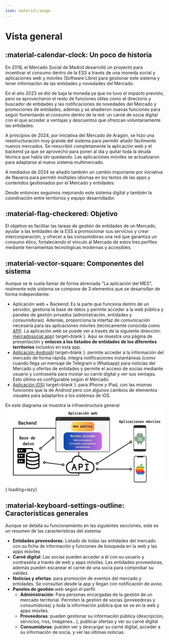 ```yaml
---
icon: material/image
---
```


# Vista general

## :material-calendar-clock: Un poco de historia

En 2018, el Mercado Social de Madrid desarrolló un proyecto para incentivar el consumo dentro de la
ESS a través de una moneda social y aplicaciones web y móviles (Software Libre) para gestionar este sistema y tener
información de las entidades y novedades del Mercado. 

En el año 2023 se dió de baja la moneda ya que no tuvo el impacto previsto, pero se aprovecharon el resto de funciones útiles
como el directorio y buscador de entidades y las notificaciones de novedades del Mercado y promociones de entidades, además
y se añadieron nuevas funciones para seguir fomentando el consumo dentro de la red: un carné de socia digital con el que
acceder a ventajas y descuentos que ofrezcan voluntariamente las entidades.

A principios de 2024, por iniciativa del Mercado de Aragón, se hizo una reestructuración muy grande del sistema para 
permitir añadir fácilmente nuevos mercados. Se reescribió completamente la aplicación web y el backend ya que se 
aprovechó para poner al día y quitar toda la deuda técnica que había ido quedando. Las aplicaciones móviles se actualizaron
para adaptarse al nuevo sistema multimercado.

A mediados de 2024 se añadió también un cambio importante por iniciativa de Navarra para permitir múltiples idiomas
en los textos de las apps y contenidos gestionados por el Mercado y entidades.

Desde entonces seguimos mejorando este sistema digital y también la coordinación entre territorios y equipo desarrollador.


## :material-flag-checkered: Objetivo 

El objetivo es facilitar las tareas de gestión de entidades de un Mercado, ayudar a las entidades de la ESS a promocionar sus servicios
y crear intercooperación, y ofrecer a las consumidoras una red que garantiza un consumo ético, fortaleciendo el vínculo 
al Mercado de estos tres perfiles mediante herramientas tecnológicas modernas y accesibles.


## :material-vector-square: Componentes del sistema

Aunque se le suela llamar de forma abreviada "La aplicación del MES", realmente este sistema se compone de 3 elementos
que se desarrollan de forma independiente:

- Aplicación web + Backend: Es la parte que funciona dentro de un servidor, gestiona la base de datos y permite acceder
a la web pública y paneles de gestión privados (administración, entidades y consumidoras). Además, proporciona la interfaz
de comunicación necesaria para las aplicaciones móviles (técnicamente conocida como [API](integraciones/api.md)).
La aplicación web se puede ver a través de la siguiente dirección: [mercadosocial.app](https://mercadosocial.app){ target=blank }.
Aqui se muestra una página de presentación y **enlaces a los listados de entidades de los diferentes territorios** incluidos en esta app.
- [Aplicación Android](https://play.google.com/store/apps/details?id=net.mercadosocial.moneda){ target=blank }: 
permite acceder a la información del mercado de forma rápida, integra notificaciones instantáneas
(como cuando llega un mensaje de Telegram o Whatsapp) para noticias del Mercado y ofertas de entidades y permite el acceso
de socias mediante usuario y contraseña para mostar su carné digital y ver sus ventajas. Esto último es configurable según 
el Mercado.
- [Aplicación iOS](https://apps.apple.com/es/app/mercado-social/id1458549528?itsct=apps_box_badge&itscg=30200){ target=blank }: 
para iPhone y iPad, con las mismas funciones que la de Android pero con algunos cambios de elementos visuales
para adaptarlos a los sistemas de iOS.

En este diagrama se muestra la infraestructura general
![Infraestructura de la app del MES](../assets/infraestructura-app-mes.jpg){ loading=lazy} 

## :material-keyboard-settings-outline: Características generales

Aunque se detalla su funcionamiento en las siguientes secciones, este es un resumen de las características del sistema:

- **Entidades proveedoras**: Listado de todas las entidades del mercado con su ficha de información y funciones de búsqueda 
en la web y las apps móviles
- **Carné digital**: Las socias pueden acceder a él con su usuario y contraseña a través de web y apps móviles. Las entidades
proveedoras, además pueden escanear el carné de una socia para comprobar su validez.
- **Noticias y ofertas**: para promoción de eventos del mercado y entidades. Se consultan desde la app y llegan con notificación de aviso.
- **Paneles de gestión** web según el perfil:
    - **Administración**: Para personas encargadas de la gestión de un mercado territorial. Permiten la gestión de socias
    (proveedoras y consumidoras) y toda la información pública que se ve en la web y apps móviles.
    - **Proveedoras**: pueden gestionar su información pública (descripción, servicios, rrss, imágenes...), publicar ofertas y 
    ver su carné digital
    - **Consumidoras**: pueden ver y descargar su carné digital, acceder a su información de socia, y ver las últimas noticias.

